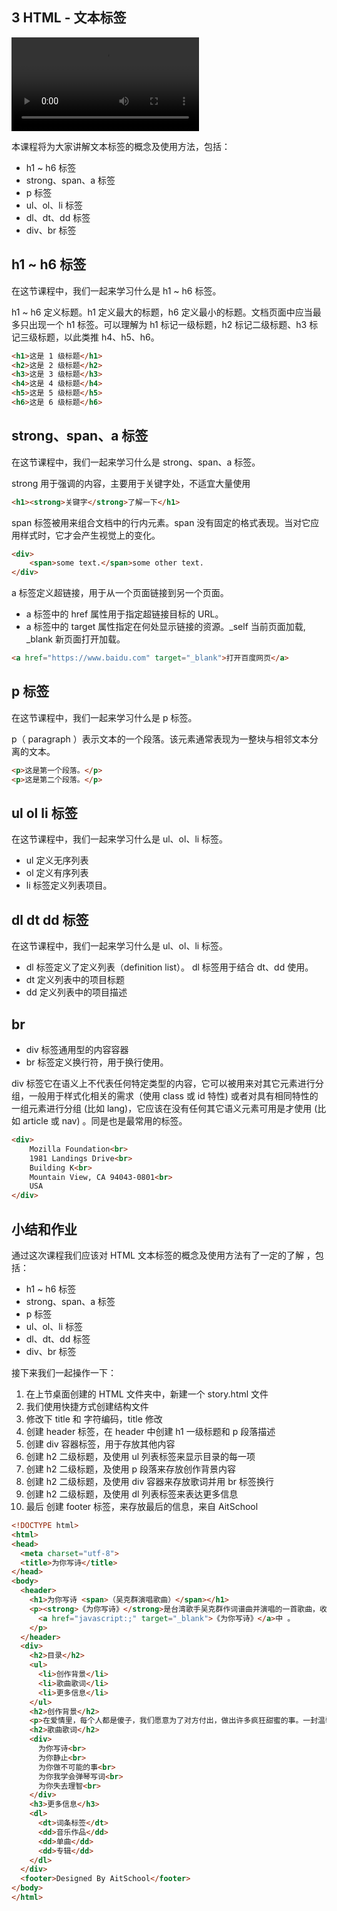 ## 3 HTML - 文本标签
<video controls src="https://assets.jiker.com/attachment/2020/0219/folder/kXNTTldz5MrH1IhBBRdnWtQ14RhXzrvNGCkRdt9R.mp4"></video>

本课程将为大家讲解文本标签的概念及使用方法，包括：

- h1 ~ h6 标签
- strong、span、a 标签
- p 标签
- ul、ol、li 标签
- dl、dt、dd 标签
- div、br 标签

## h1 ~ h6 标签
在这节课程中，我们一起来学习什么是 h1 ~ h6 标签。

h1 ~ h6 定义标题。h1 定义最大的标题，h6 定义最小的标题。文档页面中应当最多只出现一个 h1 标签。可以理解为 h1 标记一级标题，h2 标记二级标题、h3 标记三级标题，以此类推 h4、h5、h6。

```html
<h1>这是 1 级标题</h1>
<h2>这是 2 级标题</h2>
<h3>这是 3 级标题</h3>
<h4>这是 4 级标题</h4>
<h5>这是 5 级标题</h5>
<h6>这是 6 级标题</h6>
```

## strong、span、a 标签
在这节课程中，我们一起来学习什么是 strong、span、a 标签。

strong 用于强调的内容，主要用于关键字处，不适宜大量使用

```html
<h1><strong>关键字</strong>了解一下</h1>
```

span 标签被用来组合文档中的行内元素。span 没有固定的格式表现。当对它应用样式时，它才会产生视觉上的变化。

```html
<div>
    <span>some text.</span>some other text.
</div>
```

a 标签定义超链接，用于从一个页面链接到另一个页面。

- a 标签中的 href 属性用于指定超链接目标的 URL。
- a 标签中的 target 属性指定在何处显示链接的资源。\_self 当前页面加载, \_blank 新页面打开加载。

```html
<a href="https://www.baidu.com" target="_blank">打开百度网页</a>
```

## p 标签
在这节课程中，我们一起来学习什么是 p 标签。

p（ paragraph ）表示文本的一个段落。该元素通常表现为一整块与相邻文本分离的文本。

```html
<p>这是第一个段落。</p>
<p>这是第二个段落。</p>
```

## ul ol li 标签
在这节课程中，我们一起来学习什么是 ul、ol、li 标签。

- ul 定义无序列表
- ol 定义有序列表
- li 标签定义列表项目。

## dl dt dd 标签
在这节课程中，我们一起来学习什么是 ul、ol、li 标签。

- dl 标签定义了定义列表（definition list）。 dl 标签用于结合 dt、dd 使用。
- dt 定义列表中的项目标题
- dd 定义列表中的项目描述

## br

- div 标签通用型的内容容器
- br 标签定义换行符，用于换行使用。

div 标签它在语义上不代表任何特定类型的内容，它可以被用来对其它元素进行分组，一般用于样式化相关的需求（使用 class 或 id 特性) 或者对具有相同特性的一组元素进行分组 (比如 lang)，它应该在没有任何其它语义元素可用是才使用 (比如 article 或 nav) 。同是也是最常用的标签。

```html
<div>
    Mozilla Foundation<br>
    1981 Landings Drive<br>
    Building K<br>
    Mountain View, CA 94043-0801<br>
    USA
</div>
```

## 小结和作业
通过这次课程我们应该对 HTML 文本标签的概念及使用方法有了一定的了解 ，包括：

- h1 ~ h6 标签
- strong、span、a 标签
- p 标签
- ul、ol、li 标签
- dl、dt、dd 标签
- div、br 标签

接下来我们一起操作一下：

1. 在上节桌面创建的 HTML 文件夹中，新建一个 story.html 文件
2. 我们使用快捷方式创建结构文件
3. 修改下 title 和 字符编码，title 修改
4. 创建 header 标签，在 header 中创建 h1 一级标题和 p 段落描述
5. 创建 div 容器标签，用于存放其他内容
6. 创建 h2 二级标题，及使用 ul 列表标签来显示目录的每一项
7. 创建 h2 二级标题，及使用 p 段落来存放创作背景内容
8. 创建 h2 二级标题，及使用 div 容器来存放歌词并用 br 标签换行
9. 创建 h2 二级标题，及使用 dl 列表标签来表达更多信息
10. 最后 创建 footer 标签，来存放最后的信息，来自 AitSchool

```html
<!DOCTYPE html>
<html>
<head>
  <meta charset="utf-8">
  <title>为你写诗</title>
</head>
<body>
  <header>
    <h1>为你写诗 <span>（吴克群演唱歌曲）</span></h1>
    <p><strong>《为你写诗》</strong>是台湾歌手吴克群作词谱曲并演唱的一首歌曲，收录于他2008年3月14日发行的专辑
      <a href="javascript:;" target="_blank">《为你写诗》</a>中 。
    </p>
  </header>
  <div>
    <h2>目录</h2>
    <ul>
      <li>创作背景</li>
      <li>歌曲歌词</li>
      <li>更多信息</li>
    </ul>
    <h2>创作背景</h2>
    <p>在爱情里，每个人都是傻子，我们愿意为了对方付出，做出许多疯狂甜蜜的事。一封温馨的简讯，一则关心对方的离线讯息，还有在部落格上面写下对对方的感觉，其实都是一首诗，一首为了爱而疯狂的情诗。基于这样的原因，吴克群写下了这一首代表作品。</p>
    <h2>歌曲歌词</h2>
    <div>
      为你写诗<br>
      为你静止<br>
      为你做不可能的事<br>
      为你我学会弹琴写词<br>
      为你失去理智<br>
    </div>
    <h3>更多信息</h3>
    <dl>
      <dt>词条标签</dt>
      <dd>音乐作品</dd>
      <dd>单曲</dd>
      <dd>专辑</dd>
    </dl>
  </div>
  <footer>Designed By AitSchool</footer>
</body>
</html>
```
